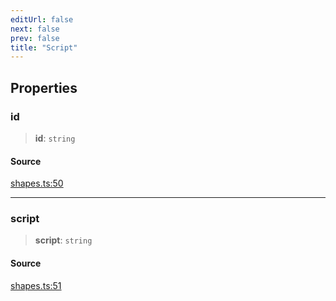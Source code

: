 ```yaml
---
editUrl: false
next: false
prev: false
title: "Script"
---
```


## Properties

### id

> **id**: `string`

#### Source

[shapes.ts:50](https://github.com/dgmjs/dgmjs/blob/c296d113d513e412f08f9016159ca40d11e704cd/packages/core/src/shapes.ts#L50)

***

### script

> **script**: `string`

#### Source

[shapes.ts:51](https://github.com/dgmjs/dgmjs/blob/c296d113d513e412f08f9016159ca40d11e704cd/packages/core/src/shapes.ts#L51)
